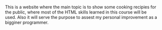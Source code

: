 This is a website where the main topic is to show some cooking recipies for the
public, where most of the HTML skills learned in this course will be used. 
Also it will serve the purpose to assest my personal improvement as a bigginer programmer.
